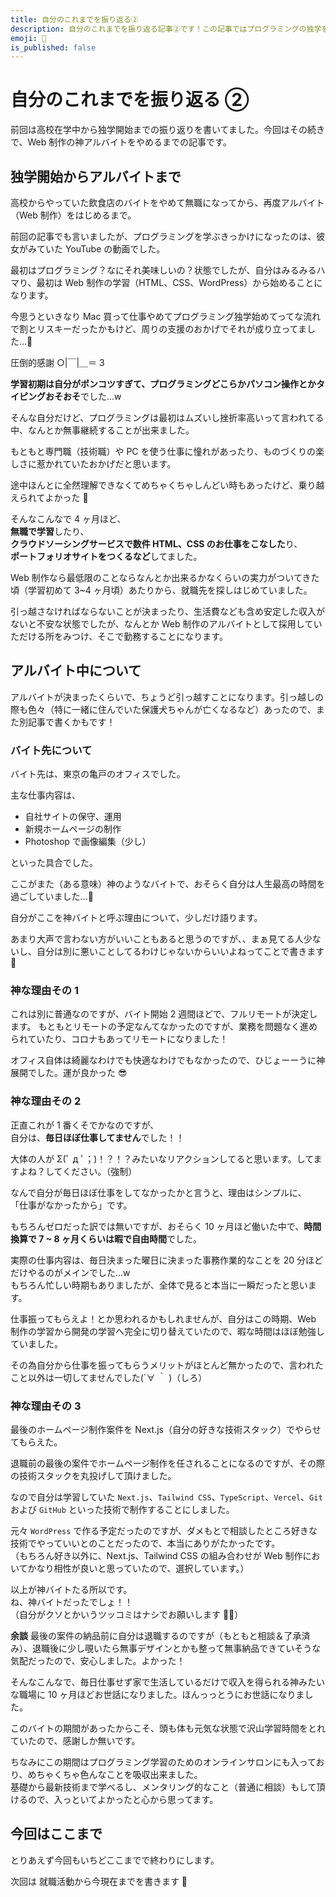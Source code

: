 ```yaml
---
title: 自分のこれまでを振り返る②
description: 自分のこれまでを振り返る記事②です！この記事ではプログラミングの独学を開始したあとから、Web制作のバイトを辞めるまでを書きます
emoji: 🏯
is_published: false
---
```


# 自分のこれまでを振り返る ②

前回は高校在学中から独学開始までの振り返りを書いてました。今回はその続きで、Web 制作の神アルバイトをやめるまでの記事です。

## 独学開始からアルバイトまで

高校からやっていた飲食店のバイトをやめて無職になってから、再度アルバイト（Web 制作）をはじめるまで。

前回の記事でも言いましたが、プログラミングを学ぶきっかけになったのは、彼女がみていた YouTube の動画でした。

最初はプログラミング？なにそれ美味しいの？状態でしたが、自分はみるみるハマり、最初は Web 制作の学習（HTML、CSS、WordPress）から始めることになります。

今思うといきなり Mac 買って仕事やめてプログラミング独学始めてってな流れで割とリスキーだったかもけど、周りの支援のおかげでそれが成り立ってました…🥺

圧倒的感謝 ○|￣|＿＝ 3

**学習初期は自分がポンコツすぎて、プログラミングどこらかパソコン操作とかタイピングおそおそ**でした…w

そんな自分だけど、プログラミングは最初はムズいし挫折率高いって言われてる中、なんとか無事継続することが出来ました。

もともと専門職（技術職）や PC を使う仕事に憧れがあったり、ものづくりの楽しさに惹かれていたおかげだと思います。

途中ほんとに全然理解できなくてめちゃくちゃしんどい時もあったけど、乗り越えられてよかった 🙌

そんなこんなで 4 ヶ月ほど、  
**無職で学習**したり、  
**クラウドソーシングサービスで数件 HTML、CSS のお仕事をこなした**り、  
**ポートフォリオサイトをつくるなど**してました。

Web 制作なら最低限のことならなんとか出来るかなくらいの実力がついてきた頃（学習初めて 3~4 ヶ月頃）あたりから、就職先を探しはじめていました。

引っ越さなければならないことが決まったり、生活費なども含め安定した収入がないと不安な状態でしたが、なんとか Web 制作のアルバイトとして採用していただける所をみつけ、そこで勤務することになります。

## アルバイト中について

アルバイトが決まったくらいで、ちょうど引っ越すことになります。引っ越しの際も色々（特に一緒に住んでいた保護犬ちゃんが亡くなるなど）あったので、また別記事で書くかもです！

### バイト先について

バイト先は、東京の亀戸のオフィスでした。

主な仕事内容は、

- 自社サイトの保守、運用
- 新規ホームページの制作
- Photoshop で画像編集（少し）

といった具合でした。

ここがまた（ある意味）神のようなバイトで、おそらく自分は人生最高の時間を過ごしていました...🤣

自分がここを神バイトと呼ぶ理由について、少しだけ語ります。

あまり大声で言わない方がいいこともあると思うのですが、、まぁ見てる人少ないし、自分は別に悪いことしてるわけじゃないからいいよねってことで書きます 🤣

### 神な理由その 1

これは別に普通なのですが、バイト開始 2 週間ほどで、フルリモートが決定します。
もともとリモートの予定なんてなかったのですが、業務を問題なく進められていたり、コロナもあってリモートになりました！

オフィス自体は綺麗なわけでも快適なわけでもなかったので、ひじょーーうに神展開でした。運が良かった 😎

### 神な理由その 2

正直これが 1 番くそでかなのですが、  
自分は、**毎日ほぼ仕事してません**でした！！

大体の人が Σ(ﾟ д ﾟ；)！？！？みたいなリアクションしてると思います。してますよね？してください。（強制）

なんで自分が毎日ほぼ仕事をしてなかったかと言うと、理由はシンプルに、
「仕事がなかったから」です。

もちろんゼロだった訳では無いですが、おそらく 10 ヶ月ほど働いた中で、**時間換算で 7 ~ 8 ヶ月くらいは暇で自由時間**でした。

実際の仕事内容は、毎日決まった曜日に決まった事務作業的なことを 20 分ほどだけやるのがメインでした...w  
もちろん忙しい時期もありましたが、全体で見ると本当に一瞬だったと思います。

仕事振ってもらえよ！とか思われるかもしれませんが、自分はこの時期、Web 制作の学習から開発の学習へ完全に切り替えていたので、暇な時間はほぼ勉強していました。

その為自分から仕事を振ってもらうメリットがほとんど無かったので、言われたこと以外は一切してませんでした(´∀ ｀ )（しろ）

### 神な理由その 3

最後のホームページ制作案件を Next.js（自分の好きな技術スタック）でやらせてもらえた。

退職前の最後の案件でホームページ制作を任されることになるのですが、その際の技術スタックを丸投げして頂けました。

なので自分は学習していた `Next.js`、`Tailwind CSS`、`TypeScript`、`Vercel`、`Git` および `GitHub` といった技術で制作することにしました。

元々 `WordPress` で作る予定だったのですが、ダメもとで相談したところ好きな技術でやっていいとのことだったので、本当にありがたかったです。  
（もちろん好き以外に、Next.js、Tailwind CSS の組み合わせが Web 制作においてかなり相性が良いと思っていたので、選択しています。）

以上が神バイトたる所以です。  
ね、神バイトだったでしょ！！  
（自分がクソとかいうツッコミはナシでお願いします 🤦‍♂️）

**余談**
最後の案件の納品前に自分は退職するのですが（もともと相談＆了承済み）、退職後に少し覗いたら無事デザインとかも整って無事納品できていそうな気配だったので、安心しました。よかった！

そんなこんなで、毎日仕事せず家で生活しているだけで収入を得られる神みたいな職場に 10 ヶ月ほどお世話になりました。ほんっっとうにお世話になりました。

このバイトの期間があったからこそ、頭も体も元気な状態で沢山学習時間をとれていたので、感謝しか無いです。

ちなみにこの期間はプログラミング学習のためのオンラインサロンにも入っており、めちゃくちゃ色んなことを吸収出来ました。  
基礎から最新技術まで学べるし、メンタリング的なこと（普通に相談）もして頂けるので、入っといてよかったと心から思ってます。

## 今回はここまで

とりあえず今回もいちどここまでで終わりにします。

次回は 就職活動から今現在までを書きます 💪
